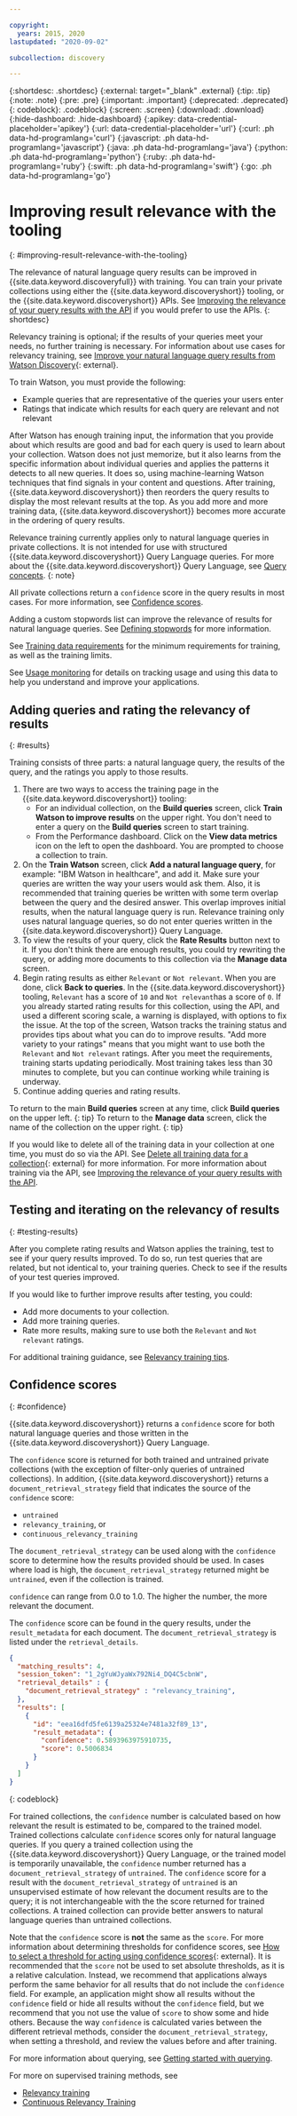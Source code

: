 ```yaml
---

copyright:
  years: 2015, 2020
lastupdated: "2020-09-02"

subcollection: discovery

---
```


{:shortdesc: .shortdesc}
{:external: target="_blank" .external}
{:tip: .tip}
{:note: .note}
{:pre: .pre}
{:important: .important}
{:deprecated: .deprecated}
{: codeblock}: .codeblock}
{:screen: .screen}
{:download: .download}
{:hide-dashboard: .hide-dashboard}
{:apikey: data-credential-placeholder='apikey'} 
{:url: data-credential-placeholder='url'}
{:curl: .ph data-hd-programlang='curl'}
{:javascript: .ph data-hd-programlang='javascript'}
{:java: .ph data-hd-programlang='java'}
{:python: .ph data-hd-programlang='python'}
{:ruby: .ph data-hd-programlang='ruby'}
{:swift: .ph data-hd-programlang='swift'}
{:go: .ph data-hd-programlang='go'}

# Improving result relevance with the tooling
{: #improving-result-relevance-with-the-tooling}

<!-- Learn more topic WDS -->
The relevance of natural language query results can be improved in {{site.data.keyword.discoveryfull}} with training. You can train your private collections using either the {{site.data.keyword.discoveryshort}} tooling, or the {{site.data.keyword.discoveryshort}} APIs. See [Improving the relevance of your query results with the API](/docs/discovery?topic=discovery-improving-result-relevance-with-the-api) if you would prefer to use the APIs.
{: shortdesc}

Relevancy training is optional; if the results of your queries meet your needs, no further training is necessary. For information about use cases for relevancy training, see [Improve your natural language query results from Watson Discovery](https://developer.ibm.com/blogs/improving-your-natural-language-query-results-from-watson-discovery/){: external}.

To train Watson, you must provide the following:

  -   Example queries that are representative of the queries your users enter
  -   Ratings that indicate which results for each query are relevant and not relevant

After Watson has enough training input, the information that you provide about which results are good and bad for each query is used to learn about your collection. Watson does not just memorize, but it also learns from the specific information about individual queries and applies the patterns it detects to all new queries. It does so, using machine-learning Watson techniques that find signals in your content and questions. After training, {{site.data.keyword.discoveryshort}} then reorders the query results to display the most relevant results at the top. As you add more and more training data, {{site.data.keyword.discoveryshort}} becomes more accurate in the ordering of query results.

Relevance training currently applies only to natural language queries in private collections. It is not intended for use with structured {{site.data.keyword.discoveryshort}} Query Language queries. For more about the {{site.data.keyword.discoveryshort}} Query Language, see [Query concepts](/docs/discovery?topic=discovery-query-concepts).
{: note}

All private collections return a `confidence` score in the query results in most cases. For more information, see [Confidence scores](/docs/discovery?topic=discovery-improving-result-relevance-with-the-tooling#confidence).

Adding a custom stopwords list can improve the relevance of results for natural language queries. See [Defining stopwords](/docs/discovery?topic=discovery-query-concepts#stopwords) for more information.

See [Training data requirements](/docs/discovery?topic=discovery-improving-result-relevance-with-the-api#reqs) for the minimum requirements for training, as well as the training limits.

See [Usage monitoring](/docs/discovery?topic=discovery-usage) for details on tracking usage and using this data to help you understand and improve your applications.

## Adding queries and rating the relevancy of results
{: #results}

Training consists of three parts: a natural language query, the results of the query, and the ratings you apply to those results.

1.  There are two ways to access the training page in the {{site.data.keyword.discoveryshort}} tooling:
    - For an individual collection, on the **Build queries** screen, click **Train Watson to improve results** on the upper right. You don't need to enter a query on the **Build queries** screen to start training. 
    - From the Performance dashboard. Click on the **View data metrics** icon on the left to open the dashboard. You are prompted to choose a collection to train.
1.  On the **Train Watson** screen, click **Add a natural language query**, for example: "IBM Watson in healthcare", and add it. Make sure your queries are written the way your users would ask them. Also, it is recommended that training queries be written with some term overlap between the query and the desired answer. This overlap improves initial results, when the natural language query is run. Relevance training only uses natural language queries, so do not enter queries written in the {{site.data.keyword.discoveryshort}} Query Language.
1.  To view the results of your query, click the **Rate Results** button next to it. If you don't think there are enough results, you could try rewriting the query, or adding more documents to this collection via the **Manage data** screen.
1.  Begin rating results as either `Relevant` or `Not relevant`. When you are done, click **Back to queries**. In the {{site.data.keyword.discoveryshort}} tooling, `Relevant` has a score of `10` and `Not relevant`has a score of `0`. If you already started rating results for this collection, using the API, and used a different scoring scale, a warning is displayed, with options to fix the issue.
    At the top of the screen, Watson tracks the training status and provides tips about what you can do to improve results. "Add more variety to your ratings" means that you might want to use both the `Relevant` and `Not relevant` ratings. After you meet the requirements, training starts updating periodically. Most training takes less than 30 minutes to complete, but you can continue working while training is underway.
1.  Continue adding queries and rating results.

To return to the main **Build queries** screen at any time, click **Build queries** on the upper left.
{: tip}
To return to the **Manage data** screen, click the name of the collection on the upper right.
{: tip}

If you would like to delete all of the training data in your collection at one time, you must do so via the API. See [Delete all training data for a collection](https://{DomainName}/apidocs/discovery#delete-all-training-data){: external} for more information. For more information about training via the API, see [Improving the relevance of your query results with the API](/docs/discovery?topic=discovery-improving-result-relevance-with-the-api).

## Testing and iterating on the relevancy of results
{: #testing-results}

After you complete rating results and Watson applies the training, test to see if your query results improved. To do so, run test queries that are related, but not identical to, your training queries. Check to see if the results of your test queries improved.

If you would like to further improve results after testing, you could:
- Add more documents to your collection.
- Add more training queries.
- Rate more results, making sure to use both the `Relevant` and `Not relevant` ratings.

For additional training guidance, see [Relevancy training tips](/docs/discovery?topic=discovery-relevancy-tips).

## Confidence scores
{: #confidence}

{{site.data.keyword.discoveryshort}} returns a `confidence` score for both natural language queries and those written in the {{site.data.keyword.discoveryshort}} Query Language.

The `confidence` score is returned for both trained and untrained private collections (with the exception of filter-only queries of untrained collections). In addition, {{site.data.keyword.discoveryshort}} returns a `document_retrieval_strategy` field that indicates the source of the `confidence` score: 
-  `untrained`
-  `relevancy_training`, or
-  `continuous_relevancy_training`

The `document_retrieval_strategy` can be used along with the `confidence` score to determine how the results provided should be used. In cases where load is high, the `document_retrieval_strategy` returned might be `untrained`, even if the collection is trained.

`confidence` can range from 0.0 to 1.0. The higher the number, the more relevant the document.

The `confidence` score can be found in the query results, under the `result_metadata` for each document. The `document_retrieval_strategy` is listed under the `retrieval_details`.

```json
{
  "matching_results": 4,
  "session_token": "1_2gYuWJyaWx792Ni4_DQ4C5cbnW",
  "retrieval_details" : {
    "document_retrieval_strategy" : "relevancy_training",
  },
  "results": [
    {
      "id": "eea16dfd5fe6139a25324e7481a32f89_13",
      "result_metadata": {
        "confidence": 0.5893963975910735,
        "score": 0.5006834
      }
    }
  ]
}
```
{: codeblock}

For trained collections, the `confidence` number is calculated based on how relevant the result is estimated to be, compared to the trained model. Trained collections calculate `confidence` scores only for natural language queries. If you query a trained collection using the {{site.data.keyword.discoveryshort}} Query Language, or the trained model is temporarily unavailable, the `confidence` number returned has a `document_retrieval_strategy` of `untrained`. The `confidence` score for a result with the `document_retrieval_strategy` of `untrained` is an unsupervised estimate of how relevant the document results are to the query; it is not interchangeable with the the score returned for trained collections. A trained collection can provide better answers to natural language queries than untrained collections.

Note that the `confidence` score is **not** the same as the `score`. For more information about determining thresholds for confidence scores, see [How to select a threshold for acting using confidence scores](https://developer.ibm.com/watson/blog/2016/06/23/how-to-select-a-threshold-for-acting-using-confidence-scores/){: external}. It is recommended that the `score` not be used to set absolute thresholds, as it is a relative calculation. Instead, we recommend that applications always perform the same behavior for all results that do not include the `confidence` field. For example, an application might show all results without the `confidence` field or hide all results without the `confidence` field, but we recommend that you not use the value of `score` to show some and hide others. Because the way `confidence` is calculated varies between the different retrieval methods, consider the `document_retrieval_strategy`, when setting a threshold, and review the values before and after training.

For more information about querying, see [Getting started with querying](/docs/discovery?topic=discovery-getting-started-with-querying).

For more on supervised training methods, see
-  [Relevancy training](/docs/discovery?topic=discovery-improving-result-relevance-with-the-tooling)
-  [Continuous Relevancy Training](/docs/discovery?topic=discovery-crt)